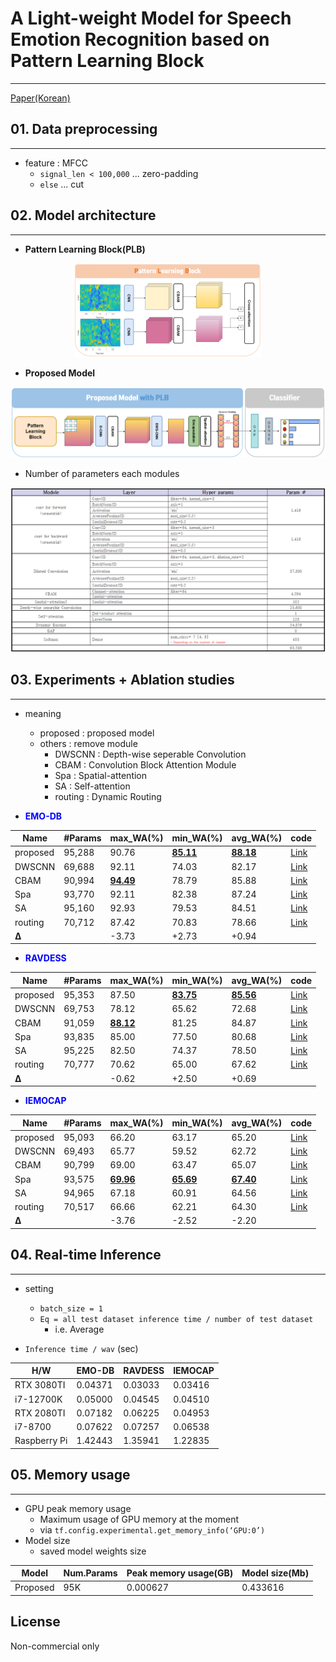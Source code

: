 # A Light-weight Model for Speech Emotion Recognition based on Pattern Learning Block
<hr>

[Paper(Korean)](https://drive.google.com/file/d/1KqAs1fCs856QRvU4TzJyRAl35mtB3y4s/view?usp=drive_link)


## 01. Data preprocessing
<hr>

- feature : MFCC
  - `signal_len < 100,000` ... zero-padding
  - `else` ... cut


## 02. Model architecture
<hr>

- **Pattern Learning Block(PLB)**

<p align="center"><img src="imgs/PLB.png" height="150px" width="300px"></p>

- **Proposed Model**

<p align="center"><img src="imgs/model.png"></p>

- Number of parameters each modules

<p align="center"><img src="imgs/num.params.png"></p>


## 03. Experiments + Ablation studies
<hr>

- meaning
  - proposed : proposed model
  - others : remove module
    - DWSCNN : Depth-wise seperable Convolution
    - CBAM : Convolution Block Attention Module
    - Spa : Spatial-attention
    - SA : Self-attention
    - routing : Dynamic Routing


- <span style="color:blue">**EMO-DB**</span>

|Name|#Params|max_WA(%)|min_WA(%)|avg_WA(%)|code|
|----|-------|---------|---------|---------|----|
|proposed|95,288|90.76|<U>**85.11**</U>|<U>**88.18**</U>|[Link](★%20EMODB-training.ipynb)|
|DWSCNN|69,688|92.11|74.03|82.17|[Link](★%20ablation%20study/EMODB/remove-DWSCNN.ipynb)|
|CBAM|90,994|<U>**94.49**</U>|78.79|85.88|[Link](★%20ablation%20study/EMODB/remove-CBAM.ipynb)|
|Spa|93,770|92.11|82.38|87.24|[Link](★%20ablation%20study/EMODB/remove-Spatial.ipynb)|
|SA|95,160|92.93|79.53|84.51|[Link](★%20ablation%20study/EMODB/remove-SA.ipynb)|
|routing|70,712|87.42|70.83|78.66|[Link](★%20ablation%20study/EMODB/remove-Routing.ipynb)|
|**Δ**||-3.73|+2.73|+0.94||


- <span style="color:blue">**RAVDESS**</span>

|Name|#Params|max_WA(%)|min_WA(%)|avg_WA(%)|code|
|----|-------|---------|---------|---------|----|
|proposed|95,353|87.50|<U>**83.75**</U>|<U>**85.56**</U>|[Link](★%20RAVDESS-training.ipynb)|
|DWSCNN|69,753|78.12|65.62|72.68|[Link](★%20ablation%20study/RAVDESS/remove-DWSCNN.ipynb)|
|CBAM|91,059|<U>**88.12**</U>|81.25|84.87|[Link](★%20ablation%20study/RAVDESS/remove-CBAM.ipynb)|
|Spa|93,835|85.00|77.50|80.68|[Link](★%20ablation%20study/RAVDESS/remove-Spatial.ipynb)|
|SA|95,225|82.50|74.37|78.50|[Link](★%20ablation%20study/RAVDESS/remove-SA.ipynb)|
|routing|70,777|70.62|65.00|67.62|[Link](★%20ablation%20study/RAVDESS/remove-Routing.ipynb)|
|**Δ**||-0.62|+2.50|+0.69||

- <span style="color:blue">**IEMOCAP**</span>

|Name|#Params|max_WA(%)|min_WA(%)|avg_WA(%)|code|
|----|-------|---------|---------|---------|----|
|proposed|95,093|66.20|63.17|65.20|[Link](★%20IEMOCAP-training.ipynb)|
|DWSCNN|69,493|65.77|59.52|62.72|[Link](★%20ablation%20study/IEMOCAP/remove-DWSCNN.ipynb)|
|CBAM|90,799|69.00|63.47|65.07|[Link](★%20ablation%20study/IEMOCAP/remove-CBAM.ipynb)|
|Spa|93,575|<U>**69.96**</U>|<U>**65.69**</U>|<U>**67.40**</U>|[Link](★%20ablation%20study/IEMOCAP/remove-Spatial.ipynb)|
|SA|94,965|67.18|60.91|64.56|[Link](★%20ablation%20study/IEMOCAP/remove-SA.ipynb)|
|routing|70,517|66.66|62.21|64.30|[Link](★%20ablation%20study/IEMOCAP/remove-Routing.ipynb)|
|**Δ**||-3.76|-2.52|-2.20||


## 04. Real-time Inference
<hr>

- setting
  - `batch_size = 1`
  - `Eq = all test dataset inference time / number of test dataset`
    - i.e. Average

- `Inference time / wav` (sec)

|H/W|EMO-DB|RAVDESS|IEMOCAP|
|---|------|-------|-------|
|RTX 3080TI|0.04371|0.03033|0.03416|
|i7-12700K|0.05000|0.04545|0.04510|
|RTX 2080TI|0.07182|0.06225|0.04953|
|i7-8700|0.07622|0.07257|0.06538|
|Raspberry Pi|1.42443|1.35941|1.22835|


## 05. Memory usage
<hr>

- GPU peak memory usage
  - Maximum usage of GPU memory at the moment
  - via `tf.config.experimental.get_memory_info(‘GPU:0’)`
- Model size
  - saved model weights size

|Model|Num.Params|Peak memory usage(GB)|Model size(Mb)|
|-----|----------|---------------------|--------------|
|Proposed|95K|0.000627|0.433616|


## License
Non-commercial only
